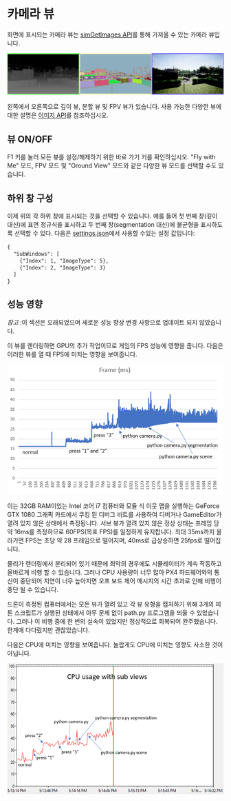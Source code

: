 # 카메라 뷰

화면에 표시되는 카메라 뷰는 [simGetImages API](image_apis.md)를 통해 가져올 수 있는 카메라 뷰입니다.

![Cameras](images/cameras.png)

왼쪽에서 오른쪽으로 깊이 뷰, 분할 뷰 및 FPV 뷰가 있습니다. 사용 가능한 다양한 뷰에 대한 설명은 [이미지 API](image_apis.md)를 참조하십시오.

## 뷰 ON/OFF

F1 키를 눌러 모든 뷰를 설정/해제하기 위한 바로 가기 키를 확인하십시오. "Fly with Me" 모드, FPV 모드 및 "Ground View" 모드와 같은 다양한 뷰 모드를 선택할 수도 있습니다.

## 하위 창 구성

이제 위의 각 하위 창에 표시되는 것을 선택할 수 있습니다. 예를 들어 첫 번째 창(깊이 대신)에 표면 정규식을 표시하고 두 번째 창(segmentation 대신)에 불균형을 표시하도록 선택할 수 있다. 다음은 [settings.json](settings.md)에서 사용할 수있는 설정 값입니다:

```
{
  "SubWindows": [
    {"Index": 1, "ImageType": 5},
    {"Index": 2, "ImageType": 3}
  ]
}
```

## 성능 영향

*참고* :이 섹션은 오래되었으며 새로운 성능 향상 변경 사항으로 업데이트 되지 않았습니다.

이 뷰를 렌더링하면 GPU의 추가 작업이므로 게임의 FPS 성능에 영향을 줍니다. 다음은 이러한 뷰를 열 때 FPS에 미치는 영향을 보여줍니다.

![fps](images/fps_views.png)

이는 32GB RAM이있는 Intel 코어 i7 컴퓨터와 모듈 식 이웃 맵을 실행하는 GeForce GTX 1080 그래픽 카드에서 쿠킹 된 디버그 비트를 사용하여 디버거나 GameEditor가 열려 있지 않은 상태에서 측정됩니다. 서브 뷰가 열려 있지 않은 정상 상태는 프레임 당 약 16ms를 측정하므로 60FPS(목표 FPS)를 일정하게 유지합니다. 최대 35ms까지 올라가면 FPS는 초당 약 28 프레임으로 떨어지며, 40ms로 급상승하면 25fps로 떨어집니다.

물리가 렌더링에서 분리되어 있기 때문에 최악의 경우에도 시뮬레이터가 계속 작동하고 올바르게 비행 할 수 있습니다. 그러나 CPU 사용량이 너무 많아 PX4 하드웨어와의 통신이 중단되어 지연이 너무 높아지면 오프 보드 제어 메시지의 시간 초과로 인해 비행이 중단 될 수 있습니다.

드론이 측정된 컴퓨터에서는 모든 뷰가 열려 있고 각 뷰 유형을 캡처하기 위해 3개의 피톤 스크립트가 실행된 상태에서 아무 문제 없이 path.py 프로그램을 띄울 수 있었습니다. 그러나 이 비행 중에 한 번의 실속이 있었지만 정상적으로 회복되어 완주했습니다. 한계에 다다랐지만 괜찮았습니다.

다음은 CPU에 미치는 영향을 보여줍니다. 놀랍게도 CPU에 미치는 영향도 사소한 것이 아닙니다.

![fps](images/cpu_views.png)
